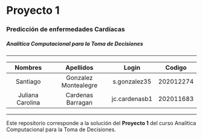# Proyecto 1

### Predicción de enfermedades Cardíacas

##### Analítica Computacional para la Toma de Decisiones

---

|     Nombres      |      Apellidos       |     Login     |  Codigo   |
| :--------------: | :------------------: | :-----------: | :-------: |
|     Santiago     | Gonzalez Montealegre | s.gonzalez35  | 202012274 |
| Juliana Carolina |  Cardenas Barragan   | jc.cardenasb1 | 202011683 |

---

Este repositorio corresponde a la solución del **Proyecto 1** del curso Analítica Computacional para la Toma de Decisiones.
